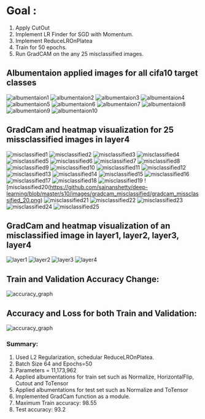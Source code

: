 # Goal :
1. Apply CutOut
2. Implement LR Finder for SGD with Momentum.
3. Implement ReduceLROnPlatea
4. Train for 50 epochs.
5. Run GradCAM on the any 25 misclassified images. 

## Albumentaion applied images for all cifa10 target classes
![albumentaion1](https://github.com/sajnanshetty/deep-learning/blob/master/s10/images/albumentaion/0.PNG)
![albumentaion2](https://github.com/sajnanshetty/deep-learning/blob/master/s10/images/albumentaion/1.PNG)
![albumentaion3](https://github.com/sajnanshetty/deep-learning/blob/master/s10/images/albumentaion/2.png)
![albumentaion4](https://github.com/sajnanshetty/deep-learning/blob/master/s10/images/albumentaion/3.PNG)
![albumentaion5](https://github.com/sajnanshetty/deep-learning/blob/master/s10/images/albumentaion/4.PNG)
![albumentaion6](https://github.com/sajnanshetty/deep-learning/blob/master/s10/images/albumentaion/5.PNG)
![albumentaion7](https://github.com/sajnanshetty/deep-learning/blob/master/s10/images/albumentaion/6.PNG)
![albumentaion8](https://github.com/sajnanshetty/deep-learning/blob/master/s10/images/albumentaion/7.PNG)
![albumentaion9](https://github.com/sajnanshetty/deep-learning/blob/master/s10/images/albumentaion/8.PNG)
![albumentaion10](https://github.com/sajnanshetty/deep-learning/blob/master/s10/images/albumentaion/9.PNG)

## GradCam and heatmap visualization for 25 missclassified images in layer4
![misclassified1](https://github.com/sajnanshetty/deep-learning/blob/master/s10/images/gradcam_misclassified/gradcam_missclassified_1.png)
![misclassified2](https://github.com/sajnanshetty/deep-learning/blob/master/s10/images/gradcam_misclassified/gradcam_missclassified_2.png)
![misclassified3](https://github.com/sajnanshetty/deep-learning/blob/master/s10/images/gradcam_misclassified/gradcam_missclassified_3.png)
![misclassified4](https://github.com/sajnanshetty/deep-learning/blob/master/s10/images/gradcam_misclassified/gradcam_missclassified_4.png)
![misclassified5](https://github.com/sajnanshetty/deep-learning/blob/master/s10/images/gradcam_misclassified/gradcam_missclassified_5.png)
![misclassified6](https://github.com/sajnanshetty/deep-learning/blob/master/s10/images/gradcam_misclassified/gradcam_missclassified_6.png)
![misclassified7](https://github.com/sajnanshetty/deep-learning/blob/master/s10/images/gradcam_misclassified/gradcam_missclassified_7.png)
![misclassified8](https://github.com/sajnanshetty/deep-learning/blob/master/s10/images/gradcam_misclassified/gradcam_missclassified_8.png)
![misclassified9](https://github.com/sajnanshetty/deep-learning/blob/master/s10/images/gradcam_misclassified/gradcam_missclassified_9.png)
![misclassified10](https://github.com/sajnanshetty/deep-learning/blob/master/s10/images/gradcam_misclassified/gradcam_missclassified_10.png)
![misclassified11](https://github.com/sajnanshetty/deep-learning/blob/master/s10/images/gradcam_misclassified/gradcam_missclassified_11.png)
![misclassified12](https://github.com/sajnanshetty/deep-learning/blob/master/s10/images/gradcam_misclassified/gradcam_missclassified_12.png)
![misclassified13](https://github.com/sajnanshetty/deep-learning/blob/master/s10/images/gradcam_misclassified/gradcam_missclassified_13.png)
![misclassified14](https://github.com/sajnanshetty/deep-learning/blob/master/s10/images/gradcam_misclassified/gradcam_missclassified_14.png)
![misclassified15](https://github.com/sajnanshetty/deep-learning/blob/master/s10/images/gradcam_misclassified/gradcam_missclassified_15.png)
![misclassified16](https://github.com/sajnanshetty/deep-learning/blob/master/s10/images/gradcam_misclassified/gradcam_missclassified_16.png)
![misclassified17](https://github.com/sajnanshetty/deep-learning/blob/master/s10/images/gradcam_misclassified/gradcam_missclassified_17.png)
![misclassified18](https://github.com/sajnanshetty/deep-learning/blob/master/s10/images/gradcam_misclassified/gradcam_missclassified_18.png)
![misclassified19](https://github.com/sajnanshetty/deep-learning/blob/master/s10/images/gradcam_misclassified/gradcam_missclassified_19.png)
![misclassified20(https://github.com/sajnanshetty/deep-learning/blob/master/s10/images/gradcam_misclassified/gradcam_missclassified_20.png)
![misclassified21](https://github.com/sajnanshetty/deep-learning/blob/master/s10/images/gradcam_misclassified/gradcam_missclassified_21.png)
![misclassified22](https://github.com/sajnanshetty/deep-learning/blob/master/s10/images/gradcam_misclassified/gradcam_missclassified_22.png)
![misclassified23](https://github.com/sajnanshetty/deep-learning/blob/master/s10/images/gradcam_misclassified/gradcam_missclassified_23.png)
![misclassified24](https://github.com/sajnanshetty/deep-learning/blob/master/s10/images/gradcam_misclassified/gradcam_missclassified_24.png)
![misclassified25](https://github.com/sajnanshetty/deep-learning/blob/master/s10/images/gradcam_misclassified/gradcam_missclassified_25.png)

## GradCam and heatmap visualization of an misclassified image in layer1, layer2, layer3, layer4
![layer1](https://github.com/sajnanshetty/deep-learning/blob/master/s10/images/all_layer/gradcam_layer_1.png)
![layer2](https://github.com/sajnanshetty/deep-learning/blob/master/s10/images/all_layer/gradcam_layer_2.png)
![layer3](https://github.com/sajnanshetty/deep-learning/blob/master/s10/images/all_layer/gradcam_layer_3.png)
![layer4](https://github.com/sajnanshetty/deep-learning/blob/master/s10/images/all_layer/gradcam_layer_4.png)

## Train and Validation Accuracy Change:
![accuracy_graph](https://github.com/sajnanshetty/deep-learning/blob/master/s10/images/train_validation_accuracy_change.png)

## Accuracy and Loss for both Train and Validation:
![accuracy_graph](https://github.com/sajnanshetty/deep-learning/blob/master/s10/images/all_graph.png)


### Summary:
1. Used L2 Regularization, schedular ReduceLROnPlatea.
2. Batch Size 64 and Epochs=50
3. Parameters = 11,173,962
4. Applied albumentations for train set such as Normalize, HorizontalFlip, Cutout and ToTensor
5. Applied albumentations for test set such as Normalize and ToTensor
6. Implemented GradCam function as a module. 
7. Maximum Train accuracy:   98.55
8. Test accuracy:  93.2




